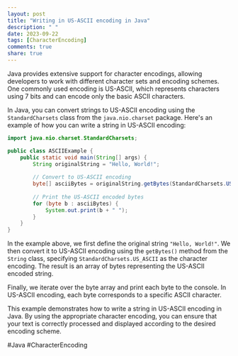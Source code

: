 ```yaml
---
layout: post
title: "Writing in US-ASCII encoding in Java"
description: " "
date: 2023-09-22
tags: [CharacterEncoding]
comments: true
share: true
---
```


Java provides extensive support for character encodings, allowing developers to work with different character sets and encoding schemes. One commonly used encoding is US-ASCII, which represents characters using 7 bits and can encode only the basic ASCII characters.

In Java, you can convert strings to US-ASCII encoding using the `StandardCharsets` class from the `java.nio.charset` package. Here's an example of how you can write a string in US-ASCII encoding:

```java
import java.nio.charset.StandardCharsets;

public class ASCIIExample {
    public static void main(String[] args) {
        String originalString = "Hello, World!";
        
        // Convert to US-ASCII encoding
        byte[] asciiBytes = originalString.getBytes(StandardCharsets.US_ASCII);
        
        // Print the US-ASCII encoded bytes
        for (byte b : asciiBytes) {
            System.out.print(b + " ");
        }
    }
}
```

In the example above, we first define the original string `"Hello, World!"`. We then convert it to US-ASCII encoding using the `getBytes()` method from the `String` class, specifying `StandardCharsets.US_ASCII` as the character encoding. The result is an array of bytes representing the US-ASCII encoded string.

Finally, we iterate over the byte array and print each byte to the console. In US-ASCII encoding, each byte corresponds to a specific ASCII character.

This example demonstrates how to write a string in US-ASCII encoding in Java. By using the appropriate character encoding, you can ensure that your text is correctly processed and displayed according to the desired encoding scheme.

#Java #CharacterEncoding